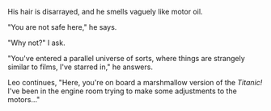 His hair is disarrayed, and he smells vaguely like motor oil.

"You are not safe here," he says.

"Why not?" I ask.

"You've entered a parallel universe of sorts, where things are strangely similar to films, I've starred in," he answers.

Leo continues, "Here, you're on board a marshmallow version of the *Titanic!*
I've been in the engine room trying to make some adjustments to the motors..."